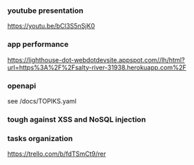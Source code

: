 ### youtube presentation
https://youtu.be/bCl3S5nSjK0

### app performance
https://lighthouse-dot-webdotdevsite.appspot.com//lh/html?url=https%3A%2F%2Fsalty-river-31938.herokuapp.com%2F

### openapi
see /docs/TOPIKS.yaml

### tough against XSS and NoSQL injection

### tasks organization
https://trello.com/b/fdTSmCt9/rer
